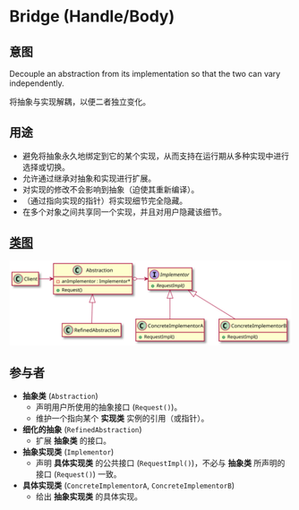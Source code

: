 # Bridge (Handle/Body)

## 意图
Decouple an abstraction from its implementation so that the two can vary independently.

将抽象与实现解耦，以便二者独立变化。

## 用途
- 避免将抽象永久地绑定到它的某个实现，从而支持在运行期从多种实现中进行选择或切换。
- 允许通过继承对抽象和实现进行扩展。
- 对实现的修改不会影响到抽象（迫使其重新编译）。
- （通过指向实现的指针）将实现细节完全隐藏。
- 在多个对象之间共享同一个实现，并且对用户隐藏该细节。

## [类图](./Class.txt)
![](./Class.svg)

## 参与者
- **抽象类** (`Abstraction`)
  - 声明用户所使用的抽象接口 (`Request()`)。
  - 维护一个指向某个 **实现类** 实例的引用（或指针）。
- **细化的抽象** (`RefinedAbstraction`)
  - 扩展 **抽象类** 的接口。
- **抽象实现类** (`Implementor`)
  - 声明 **具体实现类** 的公共接口 (`RequestImpl()`)，不必与 **抽象类** 所声明的接口 (`Request()`) 一致。
- **具体实现类** (`ConcreteImplementorA`, `ConcreteImplementorB`)
  - 给出 **抽象实现类** 的具体实现。
